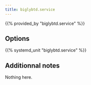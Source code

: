 ```yaml
---
title: biglybtd.service
---
```


{{% provided_by "biglybtd.service" %}}

## Options

{{% systemd_unit "biglybtd.service" %}}

## Additionnal notes

Nothing here.